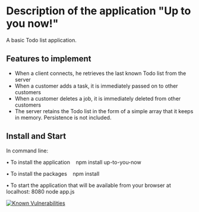 # Description of the application "Up to you now!"
A basic Todo list application.

## Features to implement
* When a client connects, he retrieves the last known Todo list from the server
* When a customer adds a task, it is immediately passed on to other customers
* When a customer deletes a job, it is immediately deleted from other customers
* The server retains the Todo list in the form of a simple array that it keeps in memory. Persistence is not included.

## Install and Start
In command line:

• To install the application
   npm install up-to-you-now

• To install the packages
   npm install

• To start the application that will be available from your browser at localhost: 8080
  node app.js

[![Known Vulnerabilities](https://snyk.io/test/github/napthees/up-to-you-now/badge.svg?targetFile=package.json)](https://snyk.io/test/github/napthees/up-to-you-now?targetFile=package.json)
